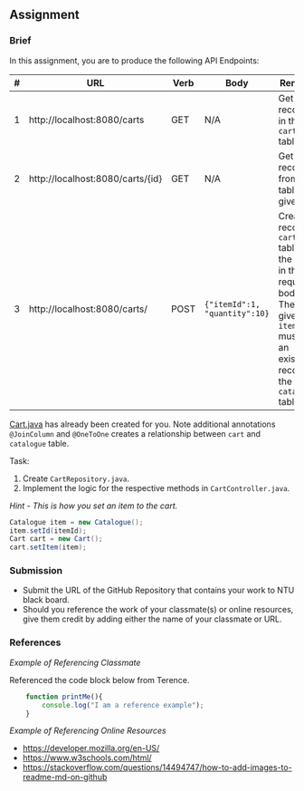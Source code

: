 ## Assignment

### Brief

In this assignment, you are to produce the following API Endpoints:

|#|URL|Verb|Body|Remarks|
|-|---|----|----|-------|
|1|http://localhost:8080/carts|GET|N/A|Get all records in the `cart` table|
|2|http://localhost:8080/carts/{id}|GET|N/A|Get a record from `cart` table by given ID|
|3|http://localhost:8080/carts/|POST|`{"itemId":1, "quantity":10}`|Create a record in `cart` table with the data in the request body. The given `itemId` must be an existing record in the `catalogue` table.

[Cart.java](./src/shoppingcartapi/src/main/java/com/skillsunion/shoppingcartapi/entity/Cart.java) has already been created for you. Note additional annotations `@JoinColumn` and `@OneToOne` creates a relationship between `cart` and `catalogue` table.

Task:
1. Create `CartRepository.java`.
1. Implement the logic for the respective methods in `CartController.java`.

*Hint - This is how you set an item to the cart.*

```java
Catalogue item = new Catalogue();
item.setId(itemId);
Cart cart = new Cart();
cart.setItem(item);
```

### Submission 

- Submit the URL of the GitHub Repository that contains your work to NTU black board.
- Should you reference the work of your classmate(s) or online resources, give them credit by adding either the name of your classmate or URL. 

### References

_Example of Referencing Classmate_

Referenced the code block below from Terence.
```js
    function printMe(){
        console.log("I am a reference example");
    }
```

_Example of Referencing Online Resources_

- https://developer.mozilla.org/en-US/
- https://www.w3schools.com/html/
- https://stackoverflow.com/questions/14494747/how-to-add-images-to-readme-md-on-github

